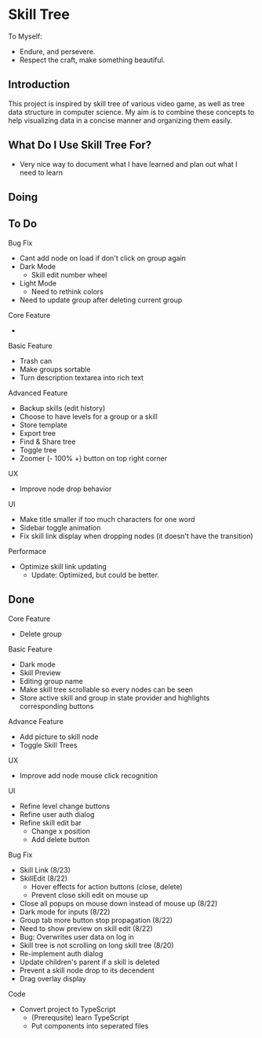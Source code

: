 # Skill Tree

To Myself:

- Endure, and persevere.
- Respect the craft, make something beautiful.

## Introduction

This project is inspired by skill tree of various video game, as well as tree data structure in computer science.
My aim is to combine these concepts to help visualizing data in a concise manner and organizing them easily.

## What Do I Use Skill Tree For?

- Very nice way to document what I have learned and plan out what I need to learn

## Doing



## To Do

Bug Fix

- Cant add node on load if don't click on group again
- Dark Mode
  - Skill edit number wheel
- Light Mode
  - Need to rethink colors
- Need to update group after deleting current group

Core Feature

-

Basic Feature

- Trash can
- Make groups sortable
- Turn description textarea into rich text

Advanced Feature

- Backup skills (edit history)
- Choose to have levels for a group or a skill
- Store template
- Export tree
- Find & Share tree
- Toggle tree
- Zoomer (- 100% +) button on top right corner

UX

- Improve node drop behavior

UI

- Make title smaller if too much characters for one word
- Sidebar toggle animation
- Fix skill link display when dropping nodes (it doesn't have the transition)

Performace

- Optimize skill link updating
  - Update: Optimized, but could be better.

## Done

Core Feature

- Delete group

Basic Feature

- Dark mode
- Skill Preview
- Editing group name
- Make skill tree scrollable so every nodes can be seen
- Store active skill and group in state provider and highlights corresponding buttons

Advance Feature

- Add picture to skill node
- Toggle Skill Trees

UX

- Improve add node mouse click recognition

UI

- Refine level change buttons
- Refine user auth dialog
- Refine skill edit bar
  - Change x position
  - Add delete button

Bug Fix

- Skill Link (8/23)
- SkillEdit (8/22)
  - Hover effects for action buttons (close, delete)
  - Prevent close skill edit on mouse up
- Close all popups on mouse down instead of mouse up (8/22)
- Dark mode for inputs (8/22)
- Group tab more button stop propagation (8/22)
- Need to show preview on skill edit (8/22)
- Bug: Overwrites user data on log in
- Skill tree is not scrolling on long skill tree (8/20)
- Re-implement auth dialog
- Update children's parent if a skill is deleted
- Prevent a skill node drop to its decendent
- Drag overlay display

Code

- Convert project to TypeScript
  - (Prerequsite) learn TypeScript
  - Put components into seperated files
